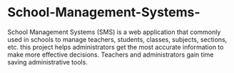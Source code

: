 # School-Management-Systems-
School Management Systems (SMS) is a web application that commonly used in schools to manage teachers, students, classes, subjects, sections, etc. this project helps administrators get the most accurate information to make more effective decisions. Teachers and administrators gain time saving administrative tools.

